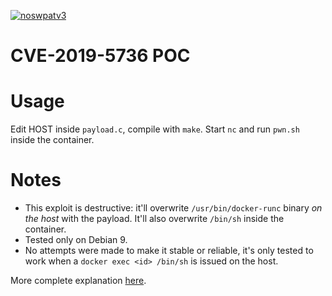 [![noswpatv3](http://zoobab.wdfiles.com/local--files/start/noupcv3.jpg)](https://ffii.org/donate-now-to-save-europe-from-software-patents-says-ffii/)
# CVE-2019-5736 POC

# Usage
Edit HOST inside `payload.c`, compile with `make`. Start `nc` and run `pwn.sh` inside the container.

# Notes
- This exploit is destructive: it'll overwrite `/usr/bin/docker-runc` binary *on the host* with the
payload. It'll also overwrite `/bin/sh` inside the container.
- Tested only on Debian 9.
- No attempts were made to make it stable or reliable, it's only tested to work when a `docker exec
<id> /bin/sh` is issued on the host.

More complete explanation [here](https://github.com/lxc/lxc/commit/6400238d08cdf1ca20d49bafb85f4e224348bf9d).
